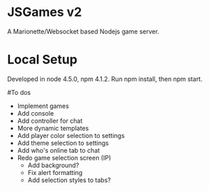 # JSGames v2
A Marionette/Websocket based Nodejs game server.

# Local Setup
Developed in node 4.5.0, npm 4.1.2.
Run npm install, then npm start.

#To dos
- Implement games
- Add console
- Add controller for chat 
- More dynamic templates
- Add player color selection to settings
- Add theme selection to settings
- Add who's online tab to chat
- Redo game selection screen (IP)
	- Add background?
	- Fix alert formatting
	- Add selection styles to tabs?
